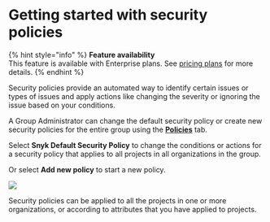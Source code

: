 # Getting started with security policies

{% hint style="info" %}
**Feature availability**\
This feature is available with Enterprise plans. See [pricing plans](https://snyk.io/plans/) for more details.
{% endhint %}

Security policies provide an automated way to identify certain issues or types of issues and apply actions like changing the severity or ignoring the issue based on your conditions.

A Group Administrator can change the default security policy or create new security policies for the entire group using the [**Policies**](https://docs.snyk.io/fixing-and-prioritizing-issues/policies/shared-policies-overview) tab.

Select **Snyk Default Security Policy** to change the conditions or actions for a security policy that applies to all projects in all organizations in the group.

Or select **Add new policy** to start a new policy.

![](../../.gitbook/assets/screenshot\_2020-10-20\_at\_10.01.49\_am.png)

Security policies can be applied to all the projects in one or more organizations, or according to attributes that you have applied to projects.
